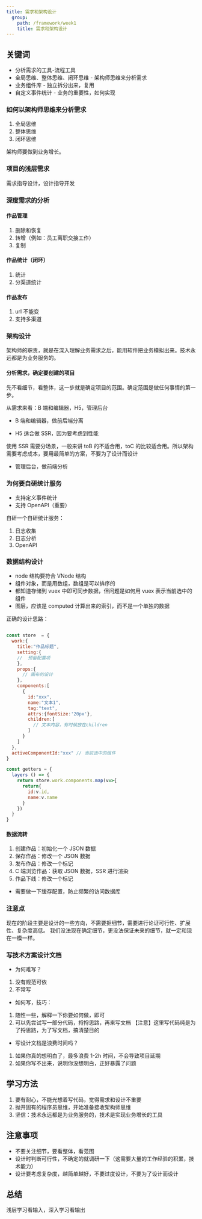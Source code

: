 ```yaml
---
title: 需求和架构设计
  group:
    path: /framework/week1
    title: 需求和架构设计
---
```


## 关键词

- 分析需求的工具-流程工具
- 全局思维、整体思维、闭环思维 - 架构师思维来分析需求
- 业务组件库 - 独立拆分出来，复用
- 自定义事件统计 - 业务的重要性，如何实现

### 如何以架构师思维来分析需求

1. 全局思维
2. 整体思维
3. 闭环思维

架构师要做到业务增长。

### 项目的浅层需求

需求指导设计，设计指导开发

### 深度需求的分析

#### 作品管理

1. 删除和恢复
2. 转增（例如：员工离职交接工作）
3. 复制

#### 作品统计（闭环）

1. 统计
2. 分渠道统计

#### 作品发布

1. url 不能变
2. 支持多渠道

### 架构设计

架构师的职责，就是在深入理解业务需求之后，能用软件把业务模拟出来。技术永远都是为业务服务的。

#### 分析需求，确定要创建的项目

先不看细节，看整体，这一步就是确定项目的范围。确定范围是做任何事情的第一步。

从需求来看：B 端和编辑器，H5，管理后台

- B 端和编辑器，做前后端分离

- H5 适合做 SSR，因为要考虑到性能

使用 SSR 需要分场景，一般来讲 toB 的不适合用，toC 的比较适合用。所以架构需要考虑成本，要用最简单的方案，不要为了设计而设计

- 管理后台，做前端分析

### 为何要自研统计服务

- 支持定义事件统计
- 支持 OpenAPI（重要）

自研一个自研统计服务：

1. 日志收集
2. 日志分析
3. OpenAPI

### 数据结构设计

- node 结构要符合 VNode 结构
- 组件对象，而是用数组，数组是可以排序的
- 都知道存储到 vuex 中即可同步数据，但问题是如何用 vuex 表示当前选中的组件
- 图层，应该是 computed 计算出来的索引，而不是一个单独的数据

正确的设计思路：

```js

const store  = {
  work:{
    title:"作品标题",
    setting:{
    //  预留配置项
    },
    props:{
      // 画布的设计
    },
    components:[
      {
        id:"xxx",
        name:"文本1",
        tag:"text",
        attrs:{fontSize:'20px'},
        children:[
          // 文本内容，有时候放在children
        ]
      }
    ]
  },
  activeComponentId:"xxx" // 当前选中的组件
}

const getters = {
  layers () => {
    return store.work.components.map(v=>{
      return{
        id:v.id,
        name:v.name
      }
    })
  }
}

```

#### 数据流转

1. 创建作品：初始化一个 JSON 数据
2. 保存作品：修改一个 JSON 数据
3. 发布作品：修改一个标记
4. C 端浏览作品：获取 JSON 数据，SSR 进行渲染
5. 作品下线：修改一个标记

- 需要做一下缓存配置，防止频繁的访问数据库

### 注意点

现在的阶段主要是设计的一些方向，不需要抠细节，需要进行论证可行性、扩展性、复杂度高低。
我们没法现在确定细节，更没法保证未来的细节，就一定和现在一模一样。

### 写技术方案设计文档

- 为何难写？

1. 没有规范可依
2. 不常写

- 如何写，技巧：

1. 随性一些，解释一下你要如何做，即可
2. 可以先尝试写一部分代码，捋捋思路，再来写文档 【注意】这里写代码纯是为了捋思路，为了写文档，搞清楚目的

- 写设计文档是浪费时间吗？

1. 如果你真的想明白了，最多浪费 1-2h 时间，不会导致项目延期
2. 如果你写不出来，说明你没想明白，正好暴露了问题

## 学习方法

1. 要有耐心，不能光想着写代码，觉得需求和设计不重要
2. 抛开固有的程序员思维，开始准备接收架构师思维
3. 坚信：技术永远都是为业务服务的，技术是实现业务增长的工具

## 注意事项

- 不要关注细节，要看整体，看范围
- 设计时判断可行性，不确定的就调研一下（这需要大量的工作经验的积累，技术能力）
- 设计要考虑复杂度，越简单越好，不要过度设计，不要为了设计而设计

## 总结

浅层学习看输入，深入学习看输出
